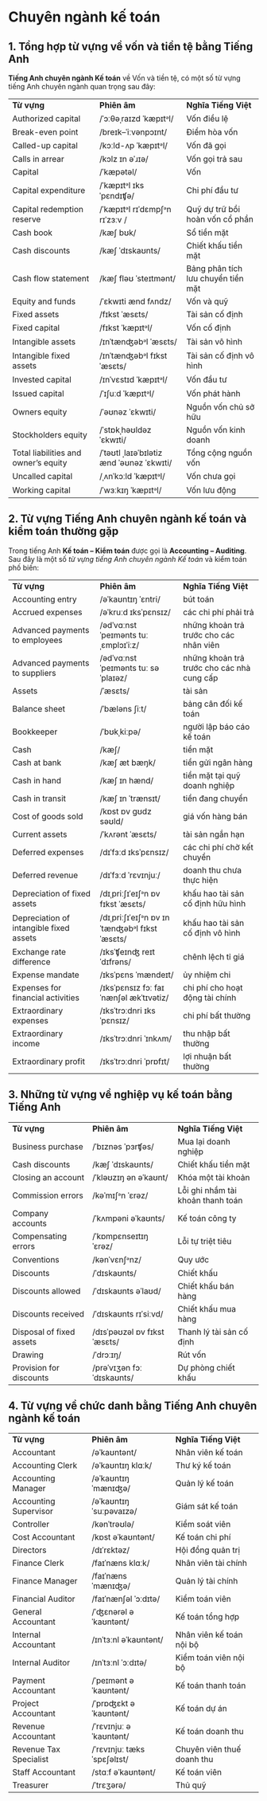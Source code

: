# Chuyên ngành kế toán

## 1. Tổng hợp từ vựng về vốn và tiền tệ bằng Tiếng Anh

**Tiếng Anh chuyên ngành Kế toán** về Vốn và tiền tệ, có một số từ vựng tiếng Anh chuyên ngành quan trọng sau đây:

|   |   |   |
|---|---|---|
|**Từ vựng**|**Phiên âm**|**Nghĩa Tiếng Việt**|
|Authorized capital|/ˈɔːθəˌraɪzd ˈkæpɪtᵊl/|Vốn điều lệ|
|Break-even point|/breɪk–ˈiːvənpɔɪnt/|Điểm hòa vốn|
|Called-up capital|/kɔːld-ʌp ˈkæpɪtᵊl/|Vốn đã gọi|
|Calls in arrear|/kɔlz ɪn əˈɹɪə/|Vốn gọi trả sau|
|Capital|/ˈkæpətəl/|Vốn|
|Capital expenditure|/ˈkæpɪtᵊl ɪksˈpɛndɪʧə/|Chi phí đầu tư|
|Capital redemption reserve|/ˈkæpɪtᵊl rɪˈdɛmpʃᵊn rɪˈzɜːv /|Quỹ dự trữ bồi hoàn vốn cổ phần|
|Cash book|/kæʃ bʊk/|Sổ tiền mặt|
|Cash discounts|/kæʃ ˈdɪskaʊnts/|Chiết khấu tiền mặt|
|Cash flow statement|/kæʃ fləʊ ˈsteɪtmənt/|Bảng phân tích lưu chuyển tiền mặt|
|Equity and funds|/ˈɛkwɪti ænd fʌndz/|Vốn và quỹ|
|Fixed assets|/fɪkst ˈæsɛts/|Tài sản cố định|
|Fixed capital|/fɪkst ˈkæpɪtᵊl/|Vốn cố định|
|Intangible assets|/ɪnˈtænʤəbᵊl ˈæsɛts/|Tài sản vô hình|
|Intangible fixed assets|/ɪnˈtænʤəbᵊl fɪkst ˈæsɛts/|Tài sản cố định vô hình|
|Invested capital|/ɪnˈvɛstɪd ˈkæpɪtᵊl/|Vốn đầu tư|
|Issued capital|/ˈɪʃuːd ˈkæpɪtᵊl/|Vốn phát hành|
|Owners equity|/ˈəʊnəz ˈɛkwɪti/|Nguồn vốn chủ sở hữu|
|Stockholders equity|/ˈstɒkˌhəʊldəz ˈɛkwɪti/|Nguồn vốn kinh doanh|
|Total liabilities and owner’s equity|/ˈtəʊtl ˌlaɪəˈbɪlətiz ænd ˈəʊnəz ˈɛkwɪti/|Tổng cộng nguồn vốn|
|Uncalled capital|/ˌʌnˈkɔːld ˈkæpɪtᵊl/|Vốn chưa gọi|
|Working capital|/ˈwɜːkɪŋ ˈkæpɪtᵊl/|Vốn lưu động|

## 2. Từ vựng Tiếng Anh chuyên ngành kế toán và kiểm toán thường gặp

Trong tiếng Anh **Kế toán – Kiểm toán** được gọi là **Accounting – Auditing**. Sau đây là một số _từ vựng tiếng Anh chuyên ngành Kế toán_ và kiểm toán phố biến:

|   |   |   |
|---|---|---|
|**Từ vựng**|**Phiên âm**|**Nghĩa Tiếng Việt**|
|Accounting entry|/əˈkaʊntɪŋ ˈɛntri/|bút toán|
|Accrued expenses|/əˈkruːd ɪksˈpɛnsɪz/|các chi phí phải trả|
|Advanced payments to employees|/ədˈvɑːnst ˈpeɪmənts tuː ˌɛmplɔɪˈiːz/|những khoản trả trước cho các nhân viên|
|Advanced payments to suppliers|/ədˈvɑːnst ˈpeɪmənts tuː səˈplaɪəz/|những khoản trả trước cho các nhà cung cấp|
|Assets|/ˈæsɛts/|tài sản|
|Balance sheet|/ˈbæləns ʃiːt/|bảng cân đối kế toán|
|Bookkeeper|/ˈbʊkˌkiːpə/|người lập báo cáo kế toán|
|Cash|/kæʃ/|tiền mặt|
|Cash at bank|/kæʃ æt bæŋk/|tiền gửi ngân hàng|
|Cash in hand|/kæʃ ɪn hænd/|tiền mặt tại quỹ doanh nghiệp|
|Cash in transit|/kæʃ ɪn ˈtrænsɪt/|tiền đang chuyển|
|Cost of goods sold|/kɒst ɒv ɡʊdz səʊld/|giá vốn hàng bán|
|Current assets|/ˈkʌrənt ˈæsɛts/|tài sản ngắn hạn|
|Deferred expenses|/dɪˈfɜːd ɪksˈpɛnsɪz/|các chi phí chờ kết chuyển|
|Deferred revenue|/dɪˈfɜːd ˈrɛvɪnjuː/|doanh thu chưa thực hiện|
|Depreciation of fixed assets|/dɪˌpriːʃɪˈeɪʃᵊn ɒv fɪkst ˈæsɛts/|khấu hao tài sản cố định hữu hình|
|Depreciation of intangible fixed assets|/dɪˌpriːʃɪˈeɪʃᵊn ɒv ɪnˈtænʤəbᵊl fɪkst ˈæsɛts/|khấu hao tài sản cố định vô hình|
|Exchange rate difference|/ɪksˈʧeɪnʤ reɪt ˈdɪfrəns/|chênh lệch tỉ giá|
|Expense mandate|/ɪksˈpɛns ˈmændeɪt/|ủy nhiệm chi|
|Expenses for financial activities|/ɪksˈpɛnsɪz fɔː faɪˈnænʃəl ækˈtɪvətiz/|chi phí cho hoạt động tài chính|
|Extraordinary expenses|/ɪksˈtrɔːdnri ɪksˈpɛnsɪz/|chi phí bất thường|
|Extraordinary income|/ɪksˈtrɔːdnri ˈɪnkʌm/|thu nhập bất thường|
|Extraordinary profit|/ɪksˈtrɔːdnri ˈprɒfɪt/|lợi nhuận bất thường|

## 3. Những từ vựng về nghiệp vụ kế toán bằng Tiếng Anh

|   |   |   |
|---|---|---|
|**Từ vựng**|**Phiên âm**|**Nghĩa Tiếng Việt**|
|Business purchase|/ˈbɪznəs ˈpɜrʧəs/|Mua lại doanh nghiệp|
|Cash discounts|/kæʃ ˈdɪskaʊnts/|Chiết khấu tiền mặt|
|Closing an account|/ˈkləʊzɪŋ ən əˈkaʊnt/|Khóa một tài khoản|
|Commission errors|/kəˈmɪʃᵊn ˈɛrəz/|Lỗi ghi nhầm tài khoản thanh toán|
|Company accounts|/ˈkʌmpəni əˈkaʊnts/|Kế toán công ty|
|Compensating errors|/ˈkɒmpɛnseɪtɪŋ ˈɛrəz/|Lỗi tự triệt tiêu|
|Conventions|/kənˈvɛnʃᵊnz/|Quy ước|
|Discounts|/ˈdɪskaʊnts/|Chiết khấu|
|Discounts allowed|/ˈdɪskaʊnts əˈlaʊd/|Chiết khấu bán hàng|
|Discounts received|/ˈdɪskaʊnts rɪˈsiːvd/|Chiết khấu mua hàng|
|Disposal of fixed assets|/dɪsˈpəʊzəl ɒv fɪkst ˈæsɛts/|Thanh lý tài sản cố định|
|Drawing|/ˈdrɔːɪŋ/|Rút vốn|
|Provision for discounts|/prəˈvɪʒən fɔː ˈdɪskaʊnts/|Dự phòng chiết khấu|

## 4. Từ vựng về chức danh bằng Tiếng Anh chuyên ngành kế toán

|   |   |   |
|---|---|---|
|**Từ vựng**|**Phiên âm**|**Nghĩa Tiếng Việt**|
|Accountant|/əˈkaʊntənt/|Nhân viên kế toán|
|Accounting Clerk|/əˈkaʊntɪŋ klɑːk/|Thư ký kế toán|
|Accounting Manager|/əˈkaʊntɪŋ ˈmænɪʤə/|Quản lý kế toán|
|Accounting Supervisor|/əˈkaʊntɪŋ ˈsuːpəvaɪzə/|Giám sát kế toán|
|Controller|/kənˈtrəʊlə/|Kiểm soát viên|
|Cost Accountant|/kɒst əˈkaʊntənt/|Kế toán chi phí|
|Directors|/dɪˈrɛktəz/|Hội đồng quản trị|
|Finance Clerk|/faɪˈnæns klɑːk/|Nhân viên tài chính|
|Finance Manager|/faɪˈnæns ˈmænɪʤə/|Quản lý tài chính|
|Financial Auditor|/faɪˈnænʃəl ˈɔːdɪtə/|Kiểm toán viên|
|General Accountant|/ˈʤɛnərəl əˈkaʊntənt/|Kế toán tổng hợp|
|Internal Accountant|/ɪnˈtɜːnl əˈkaʊntənt/|Nhân viên kế toán nội bộ|
|Internal Auditor|/ɪnˈtɜːnl ˈɔːdɪtə/|Kiểm toán viên nội bộ|
|Payment Accountant|/ˈpeɪmənt əˈkaʊntənt/|Kế toán thanh toán|
|Project Accountant|/ˈprɒʤɛkt əˈkaʊntənt/|Kế toán dự án|
|Revenue Accountant|/ˈrɛvɪnjuː əˈkaʊntənt/|Kế toán doanh thu|
|Revenue Tax Specialist|/ˈrɛvɪnjuː tæks ˈspɛʃəlɪst/|Chuyên viên thuế doanh thu|
|Staff Accountant|/stɑːf əˈkaʊntənt/|Kế toán viên|
|Treasurer|/ˈtrɛʒərə/|Thủ quỹ|

